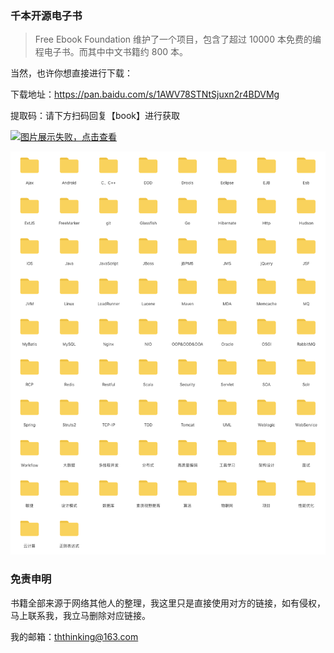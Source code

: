 ### 千本开源电子书

> Free Ebook Foundation 维护了一个项目，包含了超过 10000 本免费的编程电子书。而其中中文书籍约 800 本。

当然，也许你想直接进行下载：

下载地址：https://pan.baidu.com/s/1AWV78STNtSjuxn2r4BDVMg

提取码：请下方扫码回复【book】进行获取

[![图片展示失败，点击查看](https://www.geekxh.com/code.png)](https://www.geekxh.com/code.png)

![](./book_1000.png)

### 免责申明

书籍全部来源于网络其他人的整理，我这里只是直接使用对方的链接，如有侵权，马上联系我，我立马删除对应链接。

我的邮箱：ththinking@163.com


